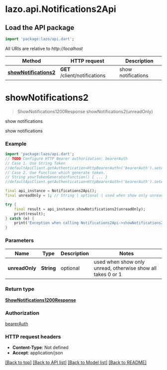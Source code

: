 # lazo.api.Notifications2Api

## Load the API package
```dart
import 'package:lazo/api.dart';
```

All URIs are relative to *http://localhost*

Method | HTTP request | Description
------------- | ------------- | -------------
[**showNotifications2**](Notifications2Api.md#shownotifications2) | **GET** /client/notifications | show notifications


# **showNotifications2**
> ShowNotifications1200Response showNotifications2(unreadOnly)

show notifications

show notifications

### Example
```dart
import 'package:lazo/api.dart';
// TODO Configure HTTP Bearer authorization: bearerAuth
// Case 1. Use String Token
//defaultApiClient.getAuthentication<HttpBearerAuth>('bearerAuth').setAccessToken('YOUR_ACCESS_TOKEN');
// Case 2. Use Function which generate token.
// String yourTokenGeneratorFunction() { ... }
//defaultApiClient.getAuthentication<HttpBearerAuth>('bearerAuth').setAccessToken(yourTokenGeneratorFunction);

final api_instance = Notifications2Api();
final unreadOnly = 1; // String | optional | used when show only unread, otherwise show all takes 0 or 1

try {
    final result = api_instance.showNotifications2(unreadOnly);
    print(result);
} catch (e) {
    print('Exception when calling Notifications2Api->showNotifications2: $e\n');
}
```

### Parameters

Name | Type | Description  | Notes
------------- | ------------- | ------------- | -------------
 **unreadOnly** | **String**| optional | used when show only unread, otherwise show all takes 0 or 1 | [optional] 

### Return type

[**ShowNotifications1200Response**](ShowNotifications1200Response.md)

### Authorization

[bearerAuth](../README.md#bearerAuth)

### HTTP request headers

 - **Content-Type**: Not defined
 - **Accept**: application/json

[[Back to top]](#) [[Back to API list]](../README.md#documentation-for-api-endpoints) [[Back to Model list]](../README.md#documentation-for-models) [[Back to README]](../README.md)

